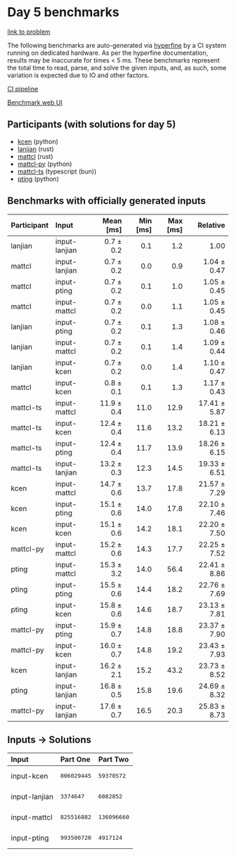 # Day 5 benchmarks

[link to problem](https://adventofcode.com/2023/day/5)

The following benchmarks are auto-generated via
[hyperfine](https://github.com/sharkdp/hyperfine) by a CI system running on
dedicated hardware. As per the hyperfine documentation, results may be
inaccurate for times < 5 ms. These benchmarks represent the total time to read,
parse, and solve the given inputs, and, as such, some variation is expected due
to IO and other factors.

[CI pipeline](http://ci.papercode.net:8080/teams/main/pipelines/aoc2023)

[Benchmark web UI](https://aoc.ancalagon.black)


## Participants (with solutions for day 5)

- [kcen](https://github.com/kcen/aoc2023) (python)
- [lanjian](https://github.com/lanjian/aoc-2023) (rust)
- [mattcl](https://github.com/mattcl/aoc2023) (rust)
- [mattcl-py](https://github.com/mattcl/aoc2023-py) (python)
- [mattcl-ts](https://github.com/mattcl/aoc2023-js) (typescript (bun))
- [pting](https://github.com/pting/aoc2023) (python)


## Benchmarks with officially generated inputs

| Participant | Input | Mean [ms] | Min [ms] | Max [ms] | Relative |
|:---|:---|---:|---:|---:|---:|
| lanjian | input-lanjian | 0.7 ± 0.2 | 0.1 | 1.2 | 1.00 |
| mattcl | input-lanjian | 0.7 ± 0.2 | 0.0 | 0.9 | 1.04 ± 0.47 |
| mattcl | input-pting | 0.7 ± 0.2 | 0.1 | 1.0 | 1.05 ± 0.45 |
| mattcl | input-mattcl | 0.7 ± 0.2 | 0.0 | 1.1 | 1.05 ± 0.45 |
| lanjian | input-pting | 0.7 ± 0.2 | 0.1 | 1.3 | 1.08 ± 0.46 |
| lanjian | input-mattcl | 0.7 ± 0.2 | 0.1 | 1.4 | 1.09 ± 0.44 |
| lanjian | input-kcen | 0.7 ± 0.2 | 0.0 | 1.4 | 1.10 ± 0.47 |
| mattcl | input-kcen | 0.8 ± 0.1 | 0.1 | 1.3 | 1.17 ± 0.43 |
| mattcl-ts | input-mattcl | 11.9 ± 0.4 | 11.0 | 12.9 | 17.41 ± 5.87 |
| mattcl-ts | input-kcen | 12.4 ± 0.4 | 11.6 | 13.2 | 18.21 ± 6.13 |
| mattcl-ts | input-pting | 12.4 ± 0.4 | 11.7 | 13.9 | 18.26 ± 6.15 |
| mattcl-ts | input-lanjian | 13.2 ± 0.3 | 12.3 | 14.5 | 19.33 ± 6.51 |
| kcen | input-mattcl | 14.7 ± 0.6 | 13.7 | 17.8 | 21.57 ± 7.29 |
| kcen | input-pting | 15.1 ± 0.6 | 14.0 | 17.8 | 22.10 ± 7.46 |
| kcen | input-kcen | 15.1 ± 0.6 | 14.2 | 18.1 | 22.20 ± 7.50 |
| mattcl-py | input-mattcl | 15.2 ± 0.6 | 14.3 | 17.7 | 22.25 ± 7.52 |
| pting | input-mattcl | 15.3 ± 3.2 | 14.0 | 56.4 | 22.41 ± 8.86 |
| pting | input-pting | 15.5 ± 0.6 | 14.4 | 18.2 | 22.76 ± 7.69 |
| pting | input-kcen | 15.8 ± 0.6 | 14.6 | 18.7 | 23.13 ± 7.81 |
| mattcl-py | input-pting | 15.9 ± 0.7 | 14.8 | 18.8 | 23.37 ± 7.90 |
| mattcl-py | input-kcen | 16.0 ± 0.7 | 14.8 | 19.2 | 23.43 ± 7.93 |
| kcen | input-lanjian | 16.2 ± 2.1 | 15.2 | 43.2 | 23.73 ± 8.52 |
| pting | input-lanjian | 16.8 ± 0.5 | 15.8 | 19.6 | 24.69 ± 8.32 |
| mattcl-py | input-lanjian | 17.6 ± 0.7 | 16.5 | 20.3 | 25.83 ± 8.73 |


## Inputs -> Solutions

| Input | Part One | Part Two |
|:---|:---|:---|
|input-kcen|<pre>806029445</pre>|<pre>59370572</pre>|
|input-lanjian|<pre>3374647</pre>|<pre>6082852</pre>|
|input-mattcl|<pre>825516882</pre>|<pre>136096660</pre>|
|input-pting|<pre>993500720</pre>|<pre>4917124</pre>|